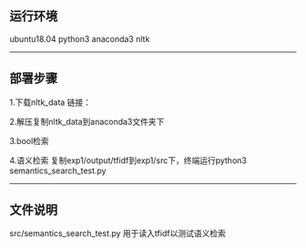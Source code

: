 ## 运行环境

ubuntu18.04
python3
anaconda3
nltk

***

## 部署步骤

1.下载nltk_data 链接：

2.解压复制nltk_data到anaconda3文件夹下

3.bool检索


4.语义检索
    复制exp1/output/tfidf到exp1/src下，终端运行python3 semantics_search_test.py

***

## 文件说明
src/semantics_search_test.py 用于读入tfidf以测试语义检索
